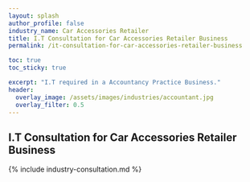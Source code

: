 ```yaml
---
layout: splash 
author_profile: false 
industry_name: Car Accessories Retailer
title: I.T Consultation for Car Accessories Retailer Business
permalink: /it-consultation-for-car-accessories-retailer-business

toc: true
toc_sticky: true

excerpt: "I.T required in a Accountancy Practice Business."
header:
  overlay_image: /assets/images/industries/accountant.jpg
  overlay_filter: 0.5 
---
```


## I.T Consultation for Car Accessories Retailer Business

{% include industry-consultation.md %}
